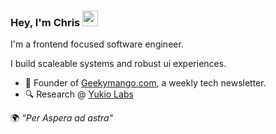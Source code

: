 ### Hey, I'm Chris <img src="https://media.tenor.com/e3GqicbfhMYAAAAi/get-greeting-get-greetings.gif" width="25px">

I'm a frontend focused software engineer.

I build scaleable systems and robust ui experiences.

- 🥭 Founder of [Geekymango.com](http://Geekymango.com), a weekly tech newsletter.
- 🔍 Research @ [Yukio Labs](http://yukiolabs.com)


 🌍 _“Per Aspera ad astra"_

